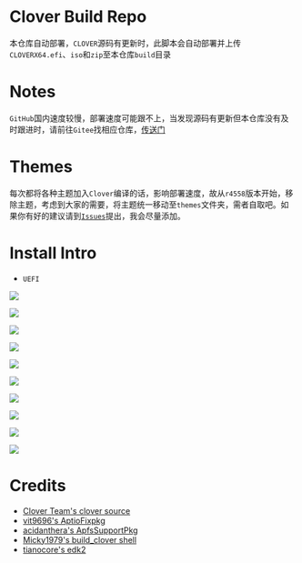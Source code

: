# Clover Build Repo
本仓库自动部署，`CLOVER`源码有更新时，此脚本会自动部署并上传`CLOVERX64.efi`、`iso`和`zip`至本仓库`build`目录

# Notes
`GitHub`国内速度较慢，部署速度可能跟不上，当发现源码有更新但本仓库没有及时跟进时，请前往`Gitee`找相应仓库，[传送门](https://gitee.com/athlonreg/Build_Clover)

# Themes
每次都将各种主题加入`Clover`编译的话，影响部署速度，故从`r4558`版本开始，移除主题，考虑到大家的需要，将主题统一移动至`themes`文件夹，需者自取吧。如果你有好的建议请到[`Issues`](https://github.com/athlonreg/Clover_Build/issues/1)提出，我会尽量添加。

# Install Intro

- `UEFI`

![](http://ovefvi4g3.bkt.clouddn.com/15293399451725.jpg)

![](http://ovefvi4g3.bkt.clouddn.com/15293399874041.jpg)

![](http://ovefvi4g3.bkt.clouddn.com/15293408079128.jpg)

![](http://ovefvi4g3.bkt.clouddn.com/15293401248647.jpg)

![](http://ovefvi4g3.bkt.clouddn.com/15293401664596.jpg)

![](http://ovefvi4g3.bkt.clouddn.com/15293402796769.jpg)

![](http://ovefvi4g3.bkt.clouddn.com/15293402976750.jpg)

![](http://ovefvi4g3.bkt.clouddn.com/15293403668006.jpg)

![](http://ovefvi4g3.bkt.clouddn.com/15293403931422.jpg)

![](http://ovefvi4g3.bkt.clouddn.com/15293404699616.jpg)

# Credits
- [Clover Team's clover source](https://sourceforge.net/projects/cloverefiboot/files/)
- [vit9696's AptioFixpkg](https://github.com/vit9696/AptioFixPkg)
- [acidanthera's ApfsSupportPkg](https://github.com/acidanthera/ApfsSupportPkg)
- [Micky1979's build_clover shell](https://github.com/Micky1979/Build_Clover)
- [tianocore's edk2](https://github.com/tianocore/edk2)

